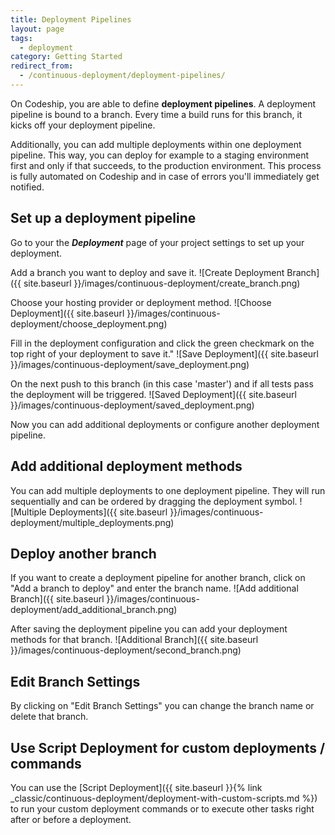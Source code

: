 ```yaml
---
title: Deployment Pipelines
layout: page
tags:
  - deployment
category: Getting Started
redirect_from:
  - /continuous-deployment/deployment-pipelines/
---
```

On Codeship, you are able to define **deployment pipelines**. A deployment pipeline is bound to a branch. Every time a build runs for this branch, it kicks off your deployment pipeline.

Additionally, you can add multiple deployments within one deployment pipeline. This way, you can deploy for example to a staging environment first and only if that succeeds, to the production environment. This process is fully automated on Codeship and in case of errors you'll immediately get notified.

## Set up a deployment pipeline
Go to your the ***Deployment*** page of your project settings to set up your deployment.

Add a branch you want to deploy and save it.
![Create Deployment Branch]({{ site.baseurl }}/images/continuous-deployment/create_branch.png)

Choose your hosting provider or deployment method.
![Choose Deployment]({{ site.baseurl }}/images/continuous-deployment/choose_deployment.png)

Fill in the deployment configuration and click the green checkmark on the top right of your deployment to save it."
![Save Deployment]({{ site.baseurl }}/images/continuous-deployment/save_deployment.png)

On the next push to this branch (in this case 'master') and if all tests pass the deployment will be triggered.
![Saved Deployment]({{ site.baseurl }}/images/continuous-deployment/saved_deployment.png)

Now you can add additional deployments or configure another deployment pipeline.

## Add additional deployment methods

You can add multiple deployments to one deployment pipeline. They will run sequentially and can be ordered by dragging the deployment symbol.
![Multiple Deployments]({{ site.baseurl }}/images/continuous-deployment/multiple_deployments.png)

## Deploy another branch
If you want to create a deployment pipeline for another branch, click on "Add a branch to deploy" and enter the branch name.
![Add additional Branch]({{ site.baseurl }}/images/continuous-deployment/add_additional_branch.png)

After saving the deployment pipeline you can add your deployment methods for that branch.
![Additional Branch]({{ site.baseurl }}/images/continuous-deployment/second_branch.png)

## Edit Branch Settings
By clicking on "Edit Branch Settings" you can change the branch name or delete that branch.

## Use Script Deployment for custom deployments / commands

You can use the [Script Deployment]({{ site.baseurl }}{% link _classic/continuous-deployment/deployment-with-custom-scripts.md %}) to run your custom deployment commands or to execute other tasks right after or before a deployment.
